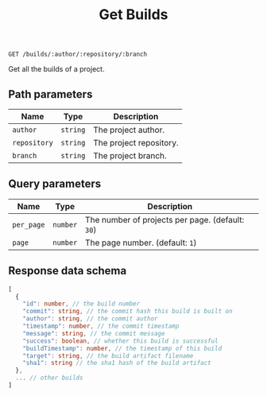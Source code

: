 ﻿---
title: Get Builds
sidebar_position: 1
---

`GET /builds/:author/:repository/:branch`

Get all the builds of a project.

## Path parameters

| Name | Type | Description |
| ---- | ---- | ----------- |
| `author` | `string` | The project author. |
| `repository` | `string` | The project repository. |
| `branch` | `string` | The project branch. |

## Query parameters

| Name | Type | Description |
| ---- | ---- | ----------- |
| `per_page` | `number` | The number of projects per page. (default: `30`) |
| `page` | `number` | The page number. (default: `1`) |

## Response data schema

```typescript
[
  {
    "id": number, // the build number
    "commit": string, // the commit hash this build is built on
    "author": string, // the commit author
    "timestamp": number, // the commit timestamp
    "message": string, // the commit message
    "success": boolean, // whether this build is successful
    "buildTimestamp": number, // the timestamp of this build
    "target": string, // the build artifact filename
    "sha1": string // the sha1 hash of the build artifact
  },
  ... // other builds
]
```
